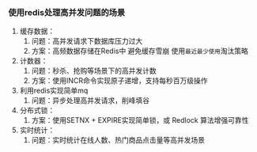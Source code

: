 ### 使用redis处理高并发问题的场景
1. 缓存数据：
    1. 问题：高并发请求下数据库压力过大
    2. 方案：高频数据存储在Redis中 避免缓存雪崩 使用`最近最少使用`淘汰策略
2. 计数器：
    1. 问题：秒杀、抢购等场景下的高并发计数
    2. 方案：使用INCR命令实现原子递增，支持每秒百万级操作
3. 利用redis实现简单mq
    1. 问题：异步处理高并发请求，削峰填谷
4. 分布式锁：
    1. 方案：使用SETNX + EXPIRE实现简单锁，或 Redlock 算法增强可靠性
5. 实时统计：
    1. 问题：实时统计在线人数、热门商品点击量等高并发场景